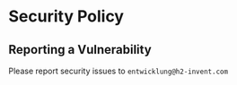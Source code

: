 # Security Policy

## Reporting a Vulnerability

Please report security issues to `entwicklung@h2-invent.com`